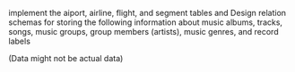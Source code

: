 implement the aiport, airline, flight, and segment tables 
and
Design relation schemas for storing the following information about music albums, tracks, songs, music groups, group members (artists), music genres, and record labels

(Data might not be actual data)
